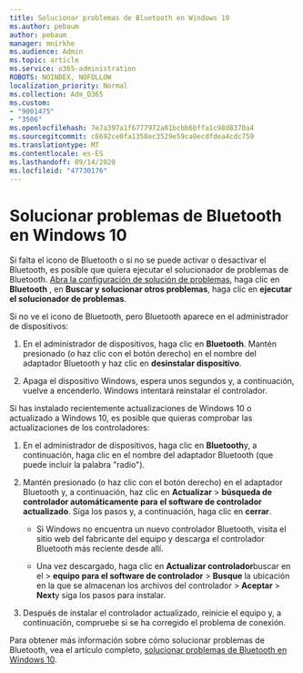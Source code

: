 ```yaml
---
title: Solucionar problemas de Bluetooth en Windows 10
ms.author: pebaum
author: pebaum
manager: mnirkhe
ms.audience: Admin
ms.topic: article
ms.service: o365-administration
ROBOTS: NOINDEX, NOFOLLOW
localization_priority: Normal
ms.collection: Adm_O365
ms.custom:
- "9001475"
- "3506"
ms.openlocfilehash: 7e7a397a1f6777972a81bcbb6bffa1c98d8370a4
ms.sourcegitcommit: c6692ce0fa1358ec3529e59ca0ecdfdea4cdc759
ms.translationtype: MT
ms.contentlocale: es-ES
ms.lasthandoff: 09/14/2020
ms.locfileid: "47730176"
---
```

# <a name="fix-bluetooth-problems-in-windows-10"></a>Solucionar problemas de Bluetooth en Windows 10

Si falta el icono de Bluetooth o si no se puede activar o desactivar el Bluetooth, es posible que quiera ejecutar el solucionador de problemas de Bluetooth. [Abra la configuración de solución de problemas](ms-settings:troubleshoot), haga clic en **Bluetooth** , en **Buscar y solucionar otros problemas**, haga clic en **ejecutar el solucionador de problemas**.

Si no ve el icono de Bluetooth, pero Bluetooth aparece en el administrador de dispositivos:

1. En el administrador de dispositivos, haga clic en **Bluetooth**. Mantén presionado (o haz clic con el botón derecho) en el nombre del adaptador Bluetooth y haz clic en **desinstalar dispositivo**.

2. Apaga el dispositivo Windows, espera unos segundos y, a continuación, vuelve a encenderlo. Windows intentará reinstalar el controlador.

Si has instalado recientemente actualizaciones de Windows 10 o actualizado a Windows 10, es posible que quieras comprobar las actualizaciones de los controladores:

1. En el administrador de dispositivos, haga clic en **Bluetooth**y, a continuación, haga clic en el nombre del adaptador Bluetooth (que puede incluir la palabra "radio").

2. Mantén presionado (o haz clic con el botón derecho) en el adaptador Bluetooth y, a continuación, haz clic en **Actualizar**  >  **búsqueda de controlador automáticamente para el software de controlador actualizado**. Siga los pasos y, a continuación, haga clic en **cerrar**.

      - Si Windows no encuentra un nuevo controlador Bluetooth, visita el sitio web del fabricante del equipo y descarga el controlador Bluetooth más reciente desde allí.

    - Una vez descargado, haga clic en **Actualizar controlador**buscar en el  >  **equipo para el software de controlador**  >  **Busque** la ubicación en la que se almacenan los archivos del controlador > **Aceptar**  >  **Next**y siga los pasos para instalar.

3. Después de instalar el controlador actualizado, reinicie el equipo y, a continuación, compruebe si se ha corregido el problema de conexión.

Para obtener más información sobre cómo solucionar problemas de Bluetooth, vea el artículo completo, [solucionar problemas de Bluetooth en Windows 10](https://support.microsoft.com/help/14169/windows-10-fix-bluetooth-problems).

